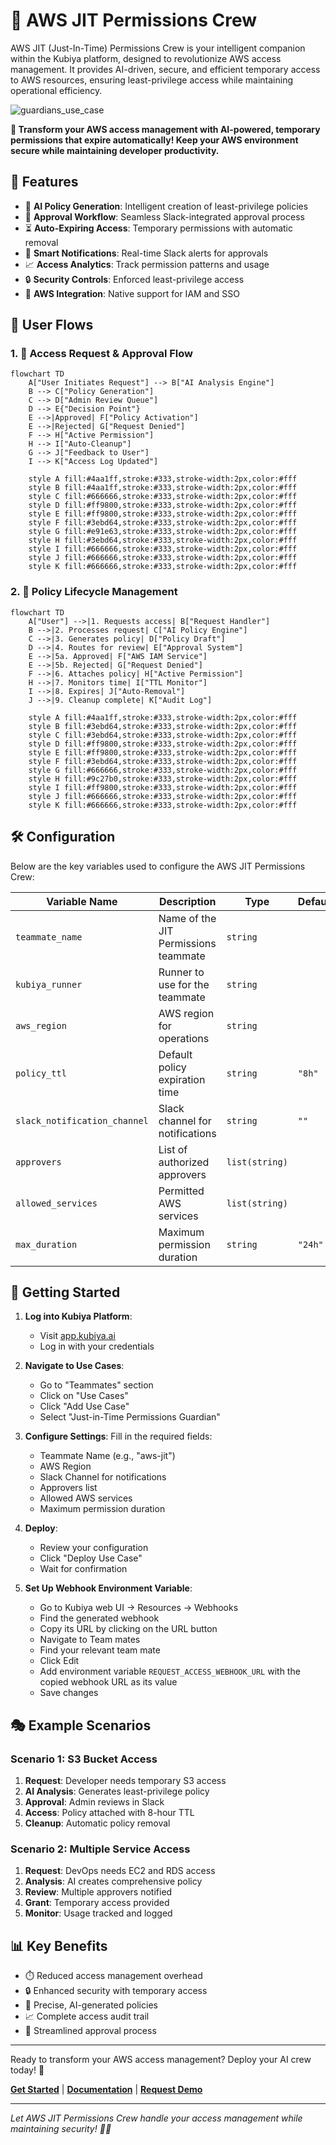 # 🔐 AWS JIT Permissions Crew

AWS JIT (Just-In-Time) Permissions Crew is your intelligent companion within the Kubiya platform, designed to revolutionize AWS access management. It provides AI-driven, secure, and efficient temporary access to AWS resources, ensuring least-privilege access while maintaining operational efficiency.

![guardians_use_case](https://github.com/user-attachments/assets/ef87f9d5-328a-4705-adb2-7188d49abd63)

**🎯 Transform your AWS access management with AI-powered, temporary permissions that expire automatically! Keep your AWS environment secure while maintaining developer productivity.**

## 🌟 Features

- 🤖 **AI Policy Generation**: Intelligent creation of least-privilege policies
- 👥 **Approval Workflow**: Seamless Slack-integrated approval process
- ⏳ **Auto-Expiring Access**: Temporary permissions with automatic removal
- 📢 **Smart Notifications**: Real-time Slack alerts for approvals
- 📈 **Access Analytics**: Track permission patterns and usage
- 🔒 **Security Controls**: Enforced least-privilege access
- 🔄 **AWS Integration**: Native support for IAM and SSO

## 🔄 User Flows

### 1. 🎫 Access Request & Approval Flow

```mermaid
flowchart TD
    A["User Initiates Request"] --> B["AI Analysis Engine"]
    B --> C["Policy Generation"]
    C --> D["Admin Review Queue"]
    D --> E{"Decision Point"}
    E -->|Approved| F["Policy Activation"]
    E -->|Rejected| G["Request Denied"]
    F --> H["Active Permission"]
    H --> I["Auto-Cleanup"]
    G --> J["Feedback to User"]
    I --> K["Access Log Updated"]

    style A fill:#4aa1ff,stroke:#333,stroke-width:2px,color:#fff
    style B fill:#4aa1ff,stroke:#333,stroke-width:2px,color:#fff
    style C fill:#666666,stroke:#333,stroke-width:2px,color:#fff
    style D fill:#ff9800,stroke:#333,stroke-width:2px,color:#fff
    style E fill:#ff9800,stroke:#333,stroke-width:2px,color:#fff
    style F fill:#3ebd64,stroke:#333,stroke-width:2px,color:#fff
    style G fill:#e91e63,stroke:#333,stroke-width:2px,color:#fff
    style H fill:#3ebd64,stroke:#333,stroke-width:2px,color:#fff
    style I fill:#666666,stroke:#333,stroke-width:2px,color:#fff
    style J fill:#666666,stroke:#333,stroke-width:2px,color:#fff
    style K fill:#666666,stroke:#333,stroke-width:2px,color:#fff
```

### 2. 🔐 Policy Lifecycle Management

```mermaid
flowchart TD
    A["User"] -->|1. Requests access| B["Request Handler"]
    B -->|2. Processes request| C["AI Policy Engine"]
    C -->|3. Generates policy| D["Policy Draft"]
    D -->|4. Routes for review| E["Approval System"]
    E -->|5a. Approved| F["AWS IAM Service"]
    E -->|5b. Rejected| G["Request Denied"]
    F -->|6. Attaches policy| H["Active Permission"]
    H -->|7. Monitors time| I["TTL Monitor"]
    I -->|8. Expires| J["Auto-Removal"]
    J -->|9. Cleanup complete| K["Audit Log"]

    style A fill:#4aa1ff,stroke:#333,stroke-width:2px,color:#fff
    style B fill:#3ebd64,stroke:#333,stroke-width:2px,color:#fff
    style C fill:#3ebd64,stroke:#333,stroke-width:2px,color:#fff
    style D fill:#ff9800,stroke:#333,stroke-width:2px,color:#fff
    style E fill:#ff9800,stroke:#333,stroke-width:2px,color:#fff
    style F fill:#3ebd64,stroke:#333,stroke-width:2px,color:#fff
    style G fill:#666666,stroke:#333,stroke-width:2px,color:#fff
    style H fill:#9c27b0,stroke:#333,stroke-width:2px,color:#fff
    style I fill:#ff9800,stroke:#333,stroke-width:2px,color:#fff
    style J fill:#666666,stroke:#333,stroke-width:2px,color:#fff
    style K fill:#666666,stroke:#333,stroke-width:2px,color:#fff
```

## 🛠️ Configuration

Below are the key variables used to configure the AWS JIT Permissions Crew:

| Variable Name | Description | Type | Default |
|---------------|-------------|------|---------|
| `teammate_name` | Name of the JIT Permissions teammate | `string` | |
| `kubiya_runner` | Runner to use for the teammate | `string` | |
| `aws_region` | AWS region for operations | `string` | |
| `policy_ttl` | Default policy expiration time | `string` | `"8h"` |
| `slack_notification_channel` | Slack channel for notifications | `string` | `""` |
| `approvers` | List of authorized approvers | `list(string)` | |
| `allowed_services` | Permitted AWS services | `list(string)` | |
| `max_duration` | Maximum permission duration | `string` | `"24h"` |

## 🚀 Getting Started

1. **Log into Kubiya Platform**:
   - Visit [app.kubiya.ai](https://app.kubiya.ai)
   - Log in with your credentials

2. **Navigate to Use Cases**:
   - Go to "Teammates" section
   - Click on "Use Cases"
   - Click "Add Use Case"
   - Select "Just-in-Time Permissions Guardian"

3. **Configure Settings**:
   Fill in the required fields:
   - Teammate Name (e.g., "aws-jit")
   - AWS Region
   - Slack Channel for notifications
   - Approvers list
   - Allowed AWS services
   - Maximum permission duration

4. **Deploy**:
   - Review your configuration
   - Click "Deploy Use Case"
   - Wait for confirmation

5. **Set Up Webhook Environment Variable**:
   - Go to Kubiya web UI -> Resources -> Webhooks
   - Find the generated webhook
   - Copy its URL by clicking on the URL button
   - Navigate to Team mates
   - Find your relevant team mate
   - Click Edit
   - Add environment variable `REQUEST_ACCESS_WEBHOOK_URL` with the copied webhook URL as its value
   - Save changes

## 🎭 Example Scenarios

### Scenario 1: S3 Bucket Access

1. **Request**: Developer needs temporary S3 access
2. **AI Analysis**: Generates least-privilege policy
3. **Approval**: Admin reviews in Slack
4. **Access**: Policy attached with 8-hour TTL
5. **Cleanup**: Automatic policy removal

### Scenario 2: Multiple Service Access

1. **Request**: DevOps needs EC2 and RDS access
2. **Analysis**: AI creates comprehensive policy
3. **Review**: Multiple approvers notified
4. **Grant**: Temporary access provided
5. **Monitor**: Usage tracked and logged

## 📊 Key Benefits

- ⏱️ Reduced access management overhead
- 🔒 Enhanced security with temporary access
- 🎯 Precise, AI-generated policies
- 📈 Complete access audit trail
- 👥 Streamlined approval process

---

Ready to transform your AWS access management? Deploy your AI crew today! 🚀

**[Get Started](https://app.kubiya.ai)** | **[Documentation](https://docs.kubiya.ai)** | **[Request Demo](https://kubiya.ai)**

---

*Let AWS JIT Permissions Crew handle your access management while maintaining security! 🔐✨*
